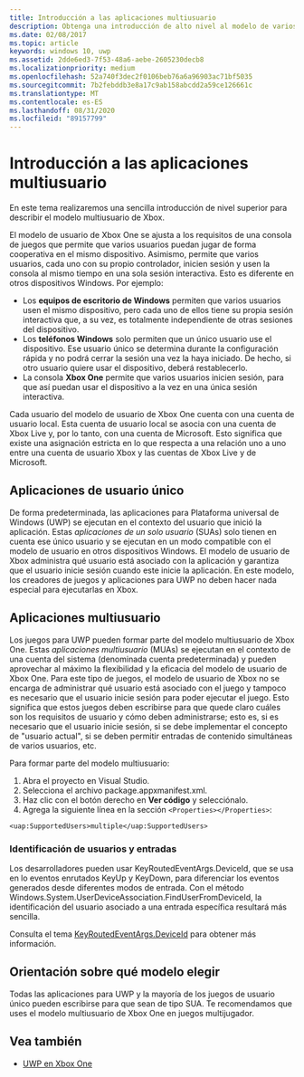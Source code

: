```yaml
---
title: Introducción a las aplicaciones multiusuario
description: Obtenga una introducción de alto nivel al modelo de varios usuarios de Xbox One que permite que varios usuarios puedan jugar de forma cooperativa en un único dispositivo.
ms.date: 02/08/2017
ms.topic: article
keywords: windows 10, uwp
ms.assetid: 2dde6ed3-7f53-48a6-aebe-2605230decb8
ms.localizationpriority: medium
ms.openlocfilehash: 52a740f3dec2f0106beb76a6a96903ac71bf5035
ms.sourcegitcommit: 7b2febddb3e8a17c9ab158abcdd2a59ce126661c
ms.translationtype: MT
ms.contentlocale: es-ES
ms.lasthandoff: 08/31/2020
ms.locfileid: "89157799"
---
```

# <a name="introduction-to-multi-user-applications"></a>Introducción a las aplicaciones multiusuario

En este tema realizaremos una sencilla introducción de nivel superior para describir el modelo multiusuario de Xbox.

El modelo de usuario de Xbox One se ajusta a los requisitos de una consola de juegos que permite que varios usuarios puedan jugar de forma cooperativa en el mismo dispositivo. Asimismo, permite que varios usuarios, cada uno con su propio controlador, inicien sesión y usen la consola al mismo tiempo en una sola sesión interactiva. Esto es diferente en otros dispositivos Windows. Por ejemplo:
* Los **equipos de escritorio de Windows** permiten que varios usuarios usen el mismo dispositivo, pero cada uno de ellos tiene su propia sesión interactiva que, a su vez, es totalmente independiente de otras sesiones del dispositivo.
* Los **teléfonos Windows** solo permiten que un único usuario use el dispositivo. Ese usuario único se determina durante la configuración rápida y no podrá cerrar la sesión una vez la haya iniciado. De hecho, si otro usuario quiere usar el dispositivo, deberá restablecerlo. 
* La consola **Xbox One** permite que varios usuarios inicien sesión, para que así puedan usar el dispositivo a la vez en una única sesión interactiva.

Cada usuario del modelo de usuario de Xbox One cuenta con una cuenta de usuario local. Esta cuenta de usuario local se asocia con una cuenta de Xbox Live y, por lo tanto, con una cuenta de Microsoft. Esto significa que existe una asignación estricta en lo que respecta a una relación uno a uno entre una cuenta de usuario Xbox y las cuentas de Xbox Live y de Microsoft.

## <a name="single-user-applications"></a>Aplicaciones de usuario único
De forma predeterminada, las aplicaciones para Plataforma universal de Windows (UWP) se ejecutan en el contexto del usuario que inició la aplicación. Estas *aplicaciones de un solo usuario* (SUAs) solo tienen en cuenta ese único usuario y se ejecutan en un modo compatible con el modelo de usuario en otros dispositivos Windows. El modelo de usuario de Xbox administra qué usuario está asociado con la aplicación y garantiza que el usuario inicie sesión cuando este inicie la aplicación. En este modelo, los creadores de juegos y aplicaciones para UWP no deben hacer nada especial para ejecutarlas en Xbox. 

## <a name="multi-user-applications"></a>Aplicaciones multiusuario
Los juegos para UWP pueden formar parte del modelo multiusuario de Xbox One. Estas *aplicaciones multiusuario* (MUAs) se ejecutan en el contexto de una cuenta del sistema (denominada cuenta predeterminada) y pueden aprovechar al máximo la flexibilidad y la eficacia del modelo de usuario de Xbox One. Para este tipo de juegos, el modelo de usuario de Xbox no se encarga de administrar qué usuario está asociado con el juego y tampoco es necesario que el usuario inicie sesión para poder ejecutar el juego. Esto significa que estos juegos deben escribirse para que quede claro cuáles son los requisitos de usuario y cómo deben administrarse; esto es, si es necesario que el usuario inicie sesión, si se debe implementar el concepto de "usuario actual", si se deben permitir entradas de contenido simultáneas de varios usuarios, etc.
   
Para formar parte del modelo multiusuario:   
1. Abra el proyecto en Visual Studio.   
2. Selecciona el archivo package.appxmanifest.xml.   
3. Haz clic con el botón derecho en **Ver código** y selecciónalo.   
4. Agrega la siguiente línea en la sección `<Properties></Properties>`:

```
<uap:SupportedUsers>multiple</uap:SupportedUsers>
```

### <a name="identifying-users-and-inputs"></a>Identificación de usuarios y entradas
Los desarrolladores pueden usar KeyRoutedEventArgs.DeviceId, que se usa en lo eventos enrutados KeyUp y KeyDown, para diferenciar los eventos generados desde diferentes modos de entrada.
Con el método Windows.System.UserDeviceAssociation.FindUserFromDeviceId, la identificación del usuario asociado a una entrada específica resultará más sencilla.

Consulta el tema [KeyRoutedEventArgs.DeviceId](/uwp/api/windows.ui.xaml.input.keyroutedeventargs.deviceid) para obtener más información.


## <a name="guidance-on-which-model-to-choose"></a>Orientación sobre qué modelo elegir
Todas las aplicaciones para UWP y la mayoría de los juegos de usuario único pueden escribirse para que sean de tipo SUA. Te recomendamos que uses el modelo multiusuario de Xbox One en juegos multijugador.

## <a name="see-also"></a>Vea también
- [UWP en Xbox One](index.md)